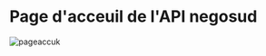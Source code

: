# Page d'acceuil de l'API negosud
 
![pageaccuk](https://user-images.githubusercontent.com/66369128/221434044-066f37c9-4f9f-4569-abb3-53f7b9617f71.png)
